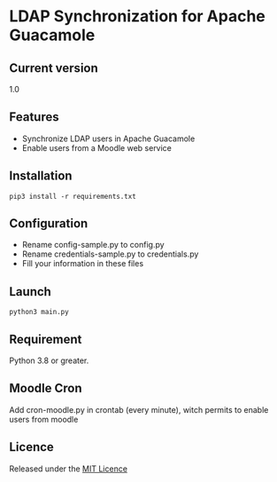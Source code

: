 # LDAP Synchronization for Apache Guacamole #

## Current version ##

1.0

## Features ##

- Synchronize LDAP users in Apache Guacamole
- Enable users from a Moodle web service

## Installation ##

    pip3 install -r requirements.txt

## Configuration ##

- Rename config-sample.py to config.py
- Rename credentials-sample.py to credentials.py
- Fill your information in these files

## Launch ##

    python3 main.py

## Requirement ##

Python 3.8 or greater.

## Moodle Cron ##

Add cron-moodle.py in crontab (every minute), witch permits to enable users from moodle

## Licence ##

Released under the [MIT Licence](https://opensource.org/licenses/MIT)
